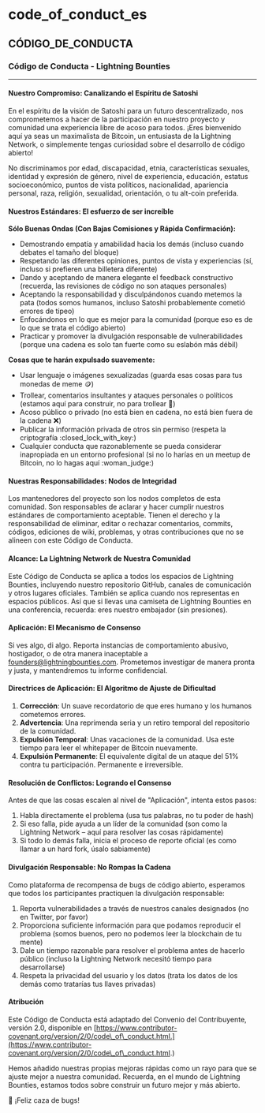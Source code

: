 # code\_of\_conduct\_es

## CÓDIGO\_DE\_CONDUCTA

### Código de Conducta - Lightning Bounties

***

#### Nuestro Compromiso: Canalizando el Espíritu de Satoshi

En el espíritu de la visión de Satoshi para un futuro descentralizado, nos comprometemos a hacer de la participación en nuestro proyecto y comunidad una experiencia libre de acoso para todos. ¡Eres bienvenido aquí ya seas un maximalista de Bitcoin, un entusiasta de la Lightning Network, o simplemente tengas curiosidad sobre el desarrollo de código abierto!

No discriminamos por edad, discapacidad, etnia, características sexuales, identidad y expresión de género, nivel de experiencia, educación, estatus socioeconómico, puntos de vista políticos, nacionalidad, apariencia personal, raza, religión, sexualidad, orientación, o tu alt-coin preferida.

#### Nuestros Estándares: El esfuerzo de ser increíble

**Sólo Buenas Ondas (Con Bajas Comisiones y Rápida Confirmación):**

* Demostrando empatía y amabilidad hacia los demás (incluso cuando debates el tamaño del bloque)
* Respetando las diferentes opiniones, puntos de vista y experiencias (sí, incluso si prefieren una billetera diferente)
* Dando y aceptando de manera elegante el feedback constructivo (recuerda, las revisiones de código no son ataques personales)
* Aceptando la responsabilidad y disculpándonos cuando metemos la pata (todos somos humanos, incluso Satoshi probablemente cometió errores de tipeo)
* Enfocándonos en lo que es mejor para la comunidad (porque eso es de lo que se trata el código abierto)
* Practicar y promover la divulgación responsable de vulnerabilidades (porque una cadena es solo tan fuerte como su eslabón más débil)

**Cosas que te harán expulsado suavemente:**

* Usar lenguaje o imágenes sexualizadas (guarda esas cosas para tus monedas de meme :coin:)
* Trollear, comentarios insultantes y ataques personales o políticos (estamos aquí para construir, no para trollear :troll:)
* Acoso público o privado (no está bien en cadena, no está bien fuera de la cadena :x:)
* Publicar la información privada de otros sin permiso (respeta la criptografía :closed\_lock\_with\_key:)
* Cualquier conducta que razonablemente se pueda considerar inapropiada en un entorno profesional (si no lo harías en un meetup de Bitcoin, no lo hagas aquí :woman\_judge:)

#### Nuestras Responsabilidades: Nodos de Integridad

Los mantenedores del proyecto son los nodos completos de esta comunidad. Son responsables de aclarar y hacer cumplir nuestros estándares de comportamiento aceptable. Tienen el derecho y la responsabilidad de eliminar, editar o rechazar comentarios, commits, códigos, ediciones de wiki, problemas, y otras contribuciones que no se alineen con este Código de Conducta.

#### Alcance: La Lightning Network de Nuestra Comunidad

Este Código de Conducta se aplica a todos los espacios de Lightning Bounties, incluyendo nuestro repositorio GitHub, canales de comunicación y otros lugares oficiales. También se aplica cuando nos representas en espacios públicos. Así que si llevas una camiseta de Lightning Bounties en una conferencia, recuerda: eres nuestro embajador (sin presiones).

#### Aplicación: El Mecanismo de Consenso

Si ves algo, di algo. Reporta instancias de comportamiento abusivo, hostigador, o de otra manera inaceptable a [founders@lightningbounties.com](mailto:founders@lightningbounties.com). Prometemos investigar de manera pronta y justa, y mantendremos tu informe confidencial.

#### Directrices de Aplicación: El Algoritmo de Ajuste de Dificultad

1. **Corrección**: Un suave recordatorio de que eres humano y los humanos cometemos errores.
2. **Advertencia**: Una reprimenda seria y un retiro temporal del repositorio de la comunidad.
3. **Expulsión Temporal**: Unas vacaciones de la comunidad. Usa este tiempo para leer el whitepaper de Bitcoin nuevamente.
4. **Expulsión Permanente**: El equivalente digital de un ataque del 51% contra tu participación. Permanente e irreversible.

#### Resolución de Conflictos: Logrando el Consenso

Antes de que las cosas escalen al nivel de "Aplicación", intenta estos pasos:

1. Habla directamente el problema (usa tus palabras, no tu poder de hash)
2. Si eso falla, pide ayuda a un líder de la comunidad (son como la Lightning Network – aquí para resolver las cosas rápidamente)
3. Si todo lo demás falla, inicia el proceso de reporte oficial (es como llamar a un hard fork, úsalo sabiamente)

#### Divulgación Responsable: No Rompas la Cadena

Como plataforma de recompensa de bugs de código abierto, esperamos que todos los participantes practiquen la divulgación responsable:

1. Reporta vulnerabilidades a través de nuestros canales designados (no en Twitter, por favor)
2. Proporciona suficiente información para que podamos reproducir el problema (somos buenos, pero no podemos leer la blockchain de tu mente)
3. Dale un tiempo razonable para resolver el problema antes de hacerlo público (incluso la Lightning Network necesitó tiempo para desarrollarse)
4. Respeta la privacidad del usuario y los datos (trata los datos de los demás como tratarías tus llaves privadas)

#### Atribución

Este Código de Conducta está adaptado del Convenio del Contribuyente, versión 2.0, disponible en [https://www.contributor-covenant.org/version/2/0/code\_of\_conduct.html.](https://www.contributor-covenant.org/version/2/0/code\_of\_conduct.html.)

Hemos añadido nuestras propias mejoras rápidas como un rayo para que se ajuste mejor a nuestra comunidad. Recuerda, en el mundo de Lightning Bounties, estamos todos sobre construir un futuro mejor y más abierto.

:dart: ¡Feliz caza de bugs!
